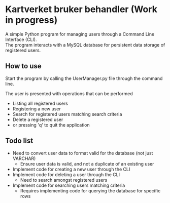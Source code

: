 # Kartverket bruker behandler (Work in progress)


A simple Python program for managing users through a Command Line Interface (CLI).<br>
The program interacts with a MySQL database for persistent data storage of registered users.


## How to use

Start the program by calling the UserManager.py file through the command line.

The user is presented with operations that can be performed
* Listing all registered users
* Registering a new user
* Search for registered users matching search criteria
* Delete a registered user
* or pressing 'q' to quit the application


## Todo list

* Need to convert user data to format valid for the database (not just VARCHAR)
  * Ensure user data is valid, and not a duplicate of an existing user
* Implement code for creating a new user through the CLI
* Implement code for deleting a user through the CLI
  * Need to search amongst registered users
* Implement code for searching users matching criteria
  * Requires implementing code for querying the database for specific rows
  
